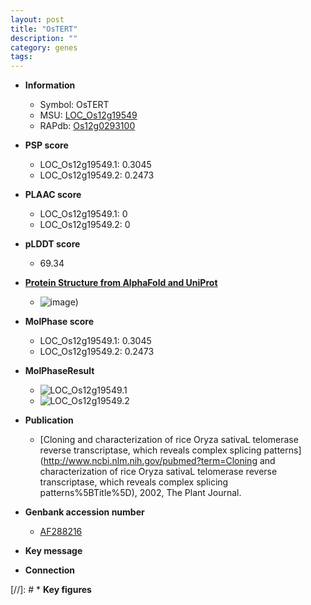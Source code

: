 ```yaml
---
layout: post
title: "OsTERT"
description: ""
category: genes
tags: 
---
```


* **Information**  
    + Symbol: OsTERT  
    + MSU: [LOC_Os12g19549](http://rice.plantbiology.msu.edu/cgi-bin/ORF_infopage.cgi?orf=LOC_Os12g19549)  
    + RAPdb: [Os12g0293100](http://rapdb.dna.affrc.go.jp/viewer/gbrowse_details/irgsp1?name=Os12g0293100)  

* **PSP score**  
    + LOC_Os12g19549.1: 0.3045 
    + LOC_Os12g19549.2: 0.2473 

* **PLAAC score**  
    + LOC_Os12g19549.1: 0 
    + LOC_Os12g19549.2: 0 

* **pLDDT score**
    + 69.34

* **[Protein Structure from AlphaFold and UniProt](https://www.uniprot.org/uniprotkb/Q8LKW0/entry#structure)**
    + ![image](https://ricepsp.github.io/images/Q8/AF-Q8LKW0-F1.png))

* **MolPhase score**
    + LOC_Os12g19549.1: 0.3045
    + LOC_Os12g19549.2: 0.2473

* **MolPhaseResult**
    + ![LOC_Os12g19549.1](https://ricepsp.github.io/pictures/LOC_Os12g/LOC_Os12g19549.1.png)
    + ![LOC_Os12g19549.2](https://ricepsp.github.io/pictures/LOC_Os12g/LOC_Os12g19549.2.png)

* **Publication**  
    + [Cloning and characterization of rice Oryza sativaL telomerase reverse transcriptase, which reveals complex splicing patterns](http://www.ncbi.nlm.nih.gov/pubmed?term=Cloning and characterization of rice Oryza sativaL telomerase reverse transcriptase, which reveals complex splicing patterns%5BTitle%5D), 2002, The Plant Journal.

* **Genbank accession number**  
    + [AF288216](http://www.ncbi.nlm.nih.gov/nuccore/AF288216)

* **Key message**  

* **Connection**  

[//]: # * **Key figures**  


